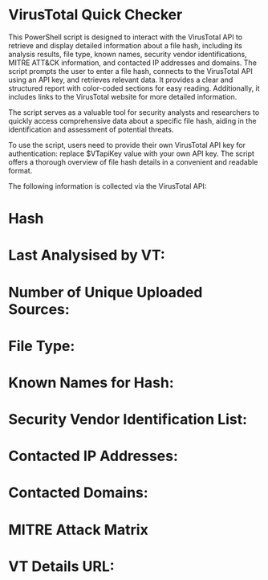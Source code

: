 # VirusTotal Quick Checker
This PowerShell script is designed to interact with the VirusTotal API to retrieve and display detailed information about a file hash, including its analysis results, file type, known names, security vendor identifications, MITRE ATT&CK information, and contacted IP addresses and domains. The script prompts the user to enter a file hash, connects to the VirusTotal API using an API key, and retrieves relevant data. It provides a clear and structured report with color-coded sections for easy reading. Additionally, it includes links to the VirusTotal website for more detailed information.

The script serves as a valuable tool for security analysts and researchers to quickly access comprehensive data about a specific file hash, aiding in the identification and assessment of potential threats.

To use the script, users need to provide their own VirusTotal API key for authentication: replace $VTapiKey value with your own API key. The script offers a thorough overview of file hash details in a convenient and readable format.

The following information is collected via the VirusTotal API: 

# Hash
# Last Analysised by VT:
# Number of Unique Uploaded Sources:
# File Type:
# Known Names for Hash:
# Security Vendor Identification List:
# Contacted IP Addresses:
# Contacted Domains:
# MITRE Attack Matrix
# VT Details URL:
